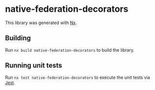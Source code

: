 # native-federation-decorators

This library was generated with [Nx](https://nx.dev).

## Building

Run `nx build native-federation-decorators` to build the library.

## Running unit tests

Run `nx test native-federation-decorators` to execute the unit tests via [Jest](https://jestjs.io).
